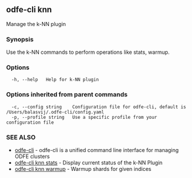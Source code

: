 ## odfe-cli knn

Manage the k-NN plugin

### Synopsis

Use the k-NN commands to perform operations like stats, warmup.

### Options

```
  -h, --help   Help for k-NN plugin
```

### Options inherited from parent commands

```
  -c, --config string    Configuration file for odfe-cli, default is /Users/balasvij/.odfe-cli/config.yaml
  -p, --profile string   Use a specific profile from your configuration file
```

### SEE ALSO

* [odfe-cli](../odfe-cli.md)	 - odfe-cli is a unified command line interface for managing ODFE clusters
* [odfe-cli knn stats](odfe-cli_knn_stats.md)	 - Display current status of the k-NN Plugin
* [odfe-cli knn warmup](odfe-cli_knn_warmup.md)	 - Warmup shards for given indices
